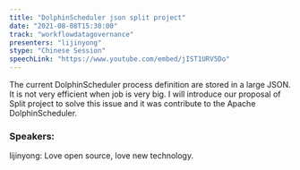 ```yaml
---
title: "DolphinScheduler json split project"
date: "2021-08-08T15:30:00" 
track: "workflowdatagovernance"
presenters: "lijinyong"
stype: "Chinese Session"
speechLink: "https://www.youtube.com/embed/jIST1URV5Do"
---
```

The current DolphinScheduler process definition are stored in a large JSON. It is not very efficient when job is very big. I will introduce our proposal of Split project to solve this issue and it was contribute to the Apache DolphinScheduler.
 ### Speakers: 
 lijinyong: Love open source, love new technology.